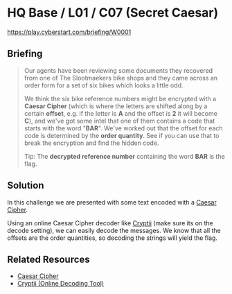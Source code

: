 # HQ Base / L01 / C07 (Secret Caesar)

https://play.cyberstart.com/briefing/W0001

## Briefing

> Our agents have been reviewing some documents they recovered from one of The Slootmaekers bike shops and they came across an order form for a set of six bikes which looks a little odd.
> 
> We think the six bike reference numbers might be encrypted with a **Caesar Cipher** (which is where the letters are shifted along by a certain **offset**, e.g. if the letter is **A** and the offset is **2** it will become **C**), and we've got some intel that one of them contains a code that starts with the word "**BAR**". We've worked out that the offset for each code is determined by the **order quantity**. See if you can use that to break the encryption and find the hidden code.
>
> Tip: The **decrypted reference number** containing the word **BAR** is the flag.

## Solution

In this challenge we are presented with some text encoded with a [Caesar Cipher](https://en.wikipedia.org/wiki/Caesar_cipher). 

Using an online Caesar Cipher decoder like [Cryptii](https://cryptii.com/pipes/caesar-cipher) (make sure its on the decode setting), we can easily decode the messages. We know that all the offsets are the order quantities, so decoding the strings will yield the flag.

## Related Resources

* [Caesar Cipher](https://en.wikipedia.org/wiki/Caesar_cipher)
* [Cryptii (Online Decoding Tool)](https://cryptii.com/pipes/caesar-cipher)